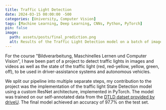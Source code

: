 ```yaml
---
title: Traffic Light Detection
date: 2024-03-15 00:00:00 -500
categories: [University, Computer Vision]
tags: [Machine Learning, Deep Learning, CNNs, Python, PyTorch]
pin: false
image:
  path: assets/posts/final_prediction.png
  alt: Results of the Traffic Light Detection model on a batch of images.
---
```



For the course "Bildverarbeitung, Maschinelles Lernen und Computer Vision", I have been part of a project to detect traffic lights in images and videos as well as the state of the traffic light (red, red-yellow, yellow, green, off), to be used in driver-assistance systems and autonomous vehicles. 

We split our pipeline into multiple separate steps, my contribution to the project was the implementation of the traffic light State Detection model using a custom ResNet architecture, implemented in PyTorch. The model was trained on our self-annotated data from the [DTLD datset provided by driveU](https://www.uni-ulm.de/in/iui-drive-u/projekte/driveu-traffic-light-dataset/). The final model achieved an accuracy of 97.7% on the test set.